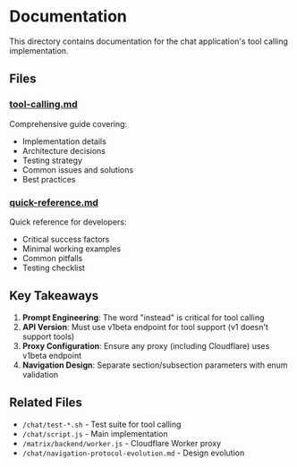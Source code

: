 # Documentation

This directory contains documentation for the chat application's tool calling implementation.

## Files

### [tool-calling.md](./tool-calling.md)
Comprehensive guide covering:
- Implementation details
- Architecture decisions
- Testing strategy
- Common issues and solutions
- Best practices

### [quick-reference.md](./quick-reference.md)
Quick reference for developers:
- Critical success factors
- Minimal working examples
- Common pitfalls
- Testing checklist

## Key Takeaways

1. **Prompt Engineering**: The word "instead" is critical for tool calling
2. **API Version**: Must use v1beta endpoint for tool support (v1 doesn't support tools)
3. **Proxy Configuration**: Ensure any proxy (including Cloudflare) uses v1beta endpoint
4. **Navigation Design**: Separate section/subsection parameters with enum validation

## Related Files

- `/chat/test-*.sh` - Test suite for tool calling
- `/chat/script.js` - Main implementation
- `/matrix/backend/worker.js` - Cloudflare Worker proxy
- `/chat/navigation-protocol-evolution.md` - Design evolution
